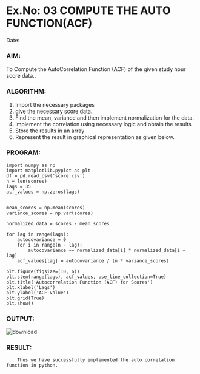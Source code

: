 # Ex.No: 03   COMPUTE THE AUTO FUNCTION(ACF)
Date: 

### AIM:
To Compute the AutoCorrelation Function (ACF) of the given study hour score data..
### ALGORITHM:
1. Import the necessary packages
2. give the necessary score data.
3. Find the mean, variance and then implement normalization for the data.
4. Implement the correlation using necessary logic and obtain the results
5. Store the results in an array
6. Represent the result in graphical representation as given below.
### PROGRAM:
```
import numpy as np
import matplotlib.pyplot as plt
df = pd.read_csv('score.csv')
n = len(scores)
lags = 35
acf_values = np.zeros(lags)


mean_scores = np.mean(scores)
variance_scores = np.var(scores)

normalized_data = scores - mean_scores

for lag in range(lags):
    autocovariance = 0
    for i in range(n - lag):
        autocovariance += normalized_data[i] * normalized_data[i + lag]
    acf_values[lag] = autocovariance / (n * variance_scores)

plt.figure(figsize=(10, 6))
plt.stem(range(lags), acf_values, use_line_collection=True)
plt.title('Autocorrelation Function (ACF) for Scores')
plt.xlabel('Lags')
plt.ylabel('ACF Value')
plt.grid(True)
plt.show()
```

### OUTPUT:
![download](https://github.com/user-attachments/assets/86e4b414-3bd2-4452-8fb4-bbb138da80e2)


### RESULT:
        Thus we have successfully implemented the auto correlation function in python.
